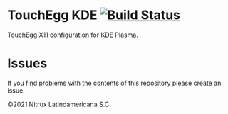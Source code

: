 # TouchEgg KDE [![Build Status](https://travis-ci.org/Nitrux/touchegg-kde.svg?branch=main)](https://travis-ci.org/Nitrux/touchegg-kde)
TouchEgg X11 configuration for KDE Plasma.

# Issues
If you find problems with the contents of this repository please create an issue.

©2021 Nitrux Latinoamericana S.C.
